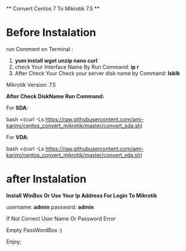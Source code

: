 ** Convert Centos 7 To Mikrotik 7.5 **

# Before Instalation

run Comment on Terminal :

1. **yum install wget unzip nano  curl**
2. check Your Interface Name By Run  Command:  **ip r**
3. After Check Your Check your server disk name by Command: **lsblk**


Mikrotik Version: 7.5


**After Check DiskName Run Command:**

For **SDA**:


bash <(curl -Ls https://raw.githubusercontent.com/ami-karimi/centos_convert_mikrotik/master/convert_sda.sh)



For **VDA**:


bash <(curl -Ls https://raw.githubusercontent.com/ami-karimi/centos_convert_mikrotik/master/convert_vda.sh)


# after Instalation

**Install WinBox Or Use Your Ip Address For Login To Mikrotik**

username: **admin**
password: **admin**

If Not Correct  User Name Or Password Error

Empty PassWordBox :)


Enjoy;
